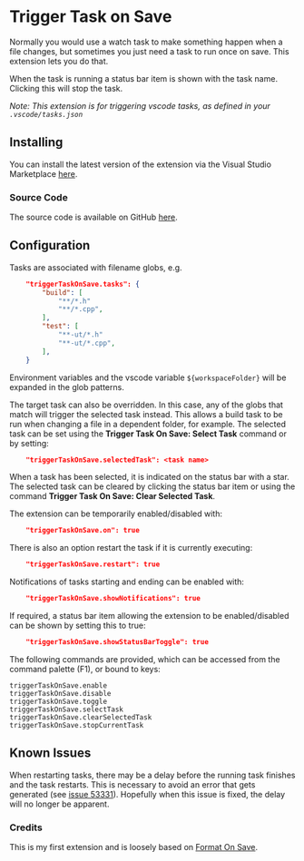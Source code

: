 # Trigger Task on Save

Normally you would use a watch task to make something happen when a file changes, but sometimes you just need a task to run once on save. This extension lets you do that.

When the task is running a status bar item is shown with the task name. Clicking this will stop the task.

*Note: This extension is for triggering vscode tasks, as defined in your `.vscode/tasks.json`*

## Installing

You can install the latest version of the extension via the Visual Studio Marketplace [here](https://marketplace.visualstudio.com/items?itemName=Gruntfuggly.triggertaskonsave).

### Source Code

The source code is available on GitHub [here](https://github.com/Gruntfuggly/triggertaskonsave).

## Configuration

Tasks are associated with filename globs, e.g.

```json
    "triggerTaskOnSave.tasks": {
        "build": [
            "**/*.h"
            "**/*.cpp",
        ],
        "test": [
            "**-ut/*.h"
            "**-ut/*.cpp",
        ],
    }
```

Environment variables and the vscode variable `${workspaceFolder}` will be expanded in the glob patterns.

The target task can also be overridden. In this case, any of the globs that match will trigger the selected task instead. This allows a build task to be run when changing a file in a dependent folder, for example. The selected task can be set using the **Trigger Task On Save: Select Task** command or by setting:

```json
    "triggerTaskOnSave.selectedTask": <task name>
```

When a task has been selected, it is indicated on the status bar with a star. The selected task can be cleared by clicking the status bar item or using the command **Trigger Task On Save: Clear Selected Task**.

The extension can be temporarily enabled/disabled with:

```json
    "triggerTaskOnSave.on": true
```

There is also an option restart the task if it is currently executing:

```json
    "triggerTaskOnSave.restart": true
```

Notifications of tasks starting and ending can be enabled with:

```json
    "triggerTaskOnSave.showNotifications": true
```

If required, a status bar item allowing the extension to be enabled/disabled can be shown by setting this to true:

```json
    "triggerTaskOnSave.showStatusBarToggle": true
```

The following commands are provided, which can be accessed from the command palette (F1), or bound to keys:

    triggerTaskOnSave.enable
    triggerTaskOnSave.disable
    triggerTaskOnSave.toggle
    triggerTaskOnSave.selectTask
    triggerTaskOnSave.clearSelectedTask
    triggerTaskOnSave.stopCurrentTask

## Known Issues

When restarting tasks, there may be a delay before the running task finishes and the task restarts. This is necessary to avoid an error that gets generated (see [issue 53331](https://github.com/Microsoft/vscode/issues/53331)). Hopefully when this issue is fixed, the delay will no longer be apparent.

### Credits

This is my first extension and is loosely based on [Format On Save](https://marketplace.visualstudio.com/items?itemName=gyuha.format-on-save).
